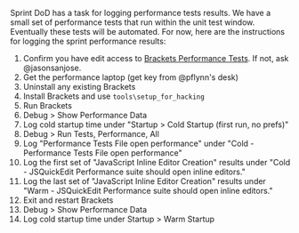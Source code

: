 Sprint DoD has a task for logging performance tests results. We have a small set of performance tests that run within the unit test window. Eventually these tests will be automated. For now, here are the instructions for logging the sprint performance results:

1. Confirm you have edit access to [Brackets Performance Tests](https://docs.google.com/spreadsheet/ccc?key=0Aras0diokeHxdEc5RGtOeVI0V0xGU3FPUXBuX3ZYTlE#gid=0). If not, ask @jasonsanjose.
2. Get the performance laptop (get key from @pflynn's desk)
3. Uninstall any existing Brackets
4. Install Brackets and use ``tools\setup_for_hacking``
5. Run Brackets
6. Debug > Show Performance Data
7. Log cold startup time under "Startup > Cold Startup (first run, no prefs)"
7. Debug > Run Tests, Performance, All
8. Log "Performance Tests File open performance" under "Cold - Performance Tests File open performance"
9. Log the first set of "JavaScript Inline Editor Creation" results under "Cold - JSQuickEdit Performance suite should open inline editors."
10. Log the last set of "JavaScript Inline Editor Creation" results under "Warm - JSQuickEdit Performance suite should open inline editors."
11. Exit and restart Brackets
12. Debug > Show Performance Data
13. Log cold startup time under Startup > Warm Startup